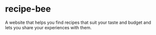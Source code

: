 # recipe-bee
A website that helps you find recipes that suit your taste and budget and lets you share your experiences with them.
